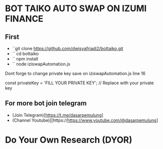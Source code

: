 # BOT TAIKO AUTO SWAP ON IZUMI FINANCE

## First
- ``git clone https://github.com/dwisyafriadi2/bottaiko.git
- `` cd bottaiko
- `` npm install
- `` node iziswapAutomation.js

Dont forge to change private key save on 
iziswapAutomation.js line 16

const privateKey = 'FILL YOUR PRIVATE KEY'; // Replace with your private key

## For more bot join telegram
- (Join Telegram)[https://t.me/dasarpemulung]
- (Channel Youtube)[[https://https://www.youtube.com/@dasarpemulung]

# Do Your Own Research (DYOR)

